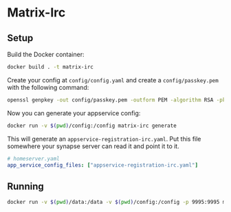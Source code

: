 # Matrix-Irc

## Setup
Build the Docker container:
```sh
docker build . -t matrix-irc
```
Create your config at `config/config.yaml` and create a `config/passkey.pem` with the following command:
```sh
openssl genpkey -out config/passkey.pem -outform PEM -algorithm RSA -pkeyopt rsa_keygen_bits:2048
```
Now you can generate your appservice config:
```sh
docker run -v $(pwd)/config:/config matrix-irc generate
```
This will generate an `appservice-registration-irc.yaml`. Put this file somewhere your synapse server can read it and point it to it.
```yaml
# homeserver.yaml
app_service_config_files: ["appservice-registration-irc.yaml"]
```

## Running

```sh
docker run -v $(pwd)/data:/data -v $(pwd)/config:/config -p 9995:9995 matrix-irc start
```
